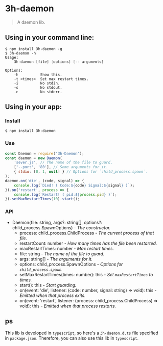 # 3h-daemon

> A daemon lib.

## Using in your command line:
```
$ npm install 3h-daemon -g
$ 3h-daemon -h
Usage:
    3h-daemon [file] [options] [-- arguments]

Options:
    -h          Show this.
    -t <times>  Set max restart times.
    -i          No stdin.
    -o          No stdout.
    -e          No stderr.
```

## Using in your app:

### Install
```
$ npm install 3h-daemon
```

### Use
```javascript
const Daemon = require('3h-Daemon');
const daemon = new Daemon(
    'sever.js', // The name of the file to guard.
    ['--port', '80'], // Some arguments for it.
    { stdio: [0, 1, null] } // Options for `child_process.spawn`.
);
daemon.on('die', (code, signal) => {
    console.log(`Died! ( Code:${code} Signal:${signal} )`);
}).on('restart', process => {
    console.log(`Restart! ( pid:${process.pid} )`);
}).setMaxRestartTimes(10).start();
```

### API
- Daemon(file: string, args?: string[], options?: child_process.SpawnOptions) - *The constructor.*
    - process: child_process.ChildProcess - *The current process of that file.*
    - restartCount: number - *How many times has the file been restarted.*
    - maxRestartTimes: number - *Max restart times.*
    - file: string - *The name of the file to guard.*
    - args: string[] - *The arguments for it.*
    - options: child_process.SpawnOptions - *Options for `child_process.spawn`.*
    - setMaxRestartTimes(times: number): this - *Set `maxRestartTimes` to times.*
    - start(): this - *Start guarding.*
    - on(event: 'die', listener: (code: number, signal: string) => void): this - *Emitted when that process exits.*
    - on(event: 'restart', listener: (process: child_process.ChildProcess) => void): this - *Emitted when that process restarts.*

## ps
This lib is developed in `typescript`, so here's a `3h-daemon.d.ts` file specified in `package.json`. Therefore, you can also use this lib in `typescript`.
